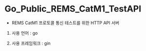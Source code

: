 # Go_Public_REMS_CatM1_TestAPI


* REMS CatM1 프로토콜 통신 테스트를 위한  HTTP API 서버

 1) 사용 언어 : go 

 2) 사용 프레임워크 : gin 

 
